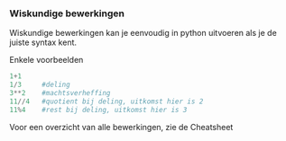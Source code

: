 ### Wiskundige bewerkingen

Wiskundige bewerkingen kan je eenvoudig in python uitvoeren als je de juiste syntax kent.

Enkele voorbeelden

```python
1+1
1/3     #deling
3**2    #machtsverheffing
11//4   #quotient bij deling, uitkomst hier is 2
11%4    #rest bij deling, uitkomst hier is 3
```
Voor een overzicht van alle bewerkingen, zie de Cheatsheet
